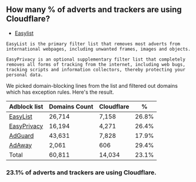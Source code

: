 ## How many % of adverts and trackers are using Cloudflare?


- [Easylist](https://web.archive.org/web/20210516110248/https://easylist.to/)
```
EasyList is the primary filter list that removes most adverts from international webpages, including unwanted frames, images and objects.

EasyPrivacy is an optional supplementary filter list that completely removes all forms of tracking from the internet, including web bugs, tracking scripts and information collectors, thereby protecting your personal data.
```


We picked domain-blocking lines from the list and filtered out domains which has exception rules.
Here's the result.


| Adblock list | Domains Count | Cloudflare | % |
| --- | --- | --- | --- |
| [EasyList](https://easylist.to/easylist/easylist.txt) | 26,714 | 7,158 | 26.8% |
| [EasyPrivacy](https://easylist.to/easylist/easyprivacy.txt) | 16,194 | 4,271 | 26.4% |
| [AdGuard](https://adguardteam.github.io/AdGuardSDNSFilter/Filters/filter.txt) | 43,631 | 7,828 | 17.9% |
| [AdAway](https://raw.githubusercontent.com/AdAway/adaway.github.io/master/hosts.txt) | 2,061 | 606 | 29.4% |
| Total | 60,811 | 14,034 | 23.1% |


### 23.1% of adverts and trackers are using Cloudflare.